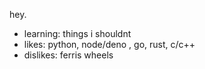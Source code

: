 hey.

- learning: things i shouldnt
- likes: python, node/deno , go, rust, c/c++
- dislikes: ferris wheels
